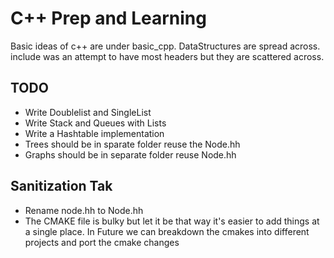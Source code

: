 # C++ Prep and Learning

Basic ideas of c++ are under basic_cpp. 
DataStructures are spread across.
include was an attempt to have most headers but they are scattered across.

## TODO 
 - Write Doublelist and SingleList 
 - Write Stack and Queues with Lists
 - Write a Hashtable implementation
 - Trees should be in sparate folder reuse the Node.hh
 - Graphs should be in separate folder reuse Node.hh

## Sanitization Tak
 - Rename node.hh to Node.hh 
 - The CMAKE file is bulky but let it be that way it's easier to add things at a single place. In Future we can breakdown the cmakes into different projects and port the cmake changes